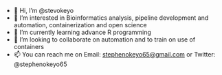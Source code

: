 - 👋 Hi, I’m @stevokeyo
- 👀 I’m interested in Bioinformatics analysis, pipeline development and automation, containerization and open science
- 🌱 I’m currently learning advance R programming
- 💞️ I’m looking to collaborate on automation and to train on use of containers
- 📫 You can reach me on Email: stephenokeyo65@gmail.com or Twitter: @stephenokeyo65

<!---
stevokeyo/stevokeyo is a ✨ special ✨ repository because its `README.md` (this file) appears on your GitHub profile.
You can click the Preview link to take a look at your changes.
--->
